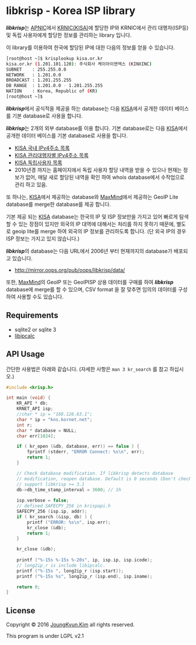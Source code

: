 libkrisp - Korea ISP library
====


***libkrisp***는 [APNIC](https://www.apnic.net/)에서 [KRNIC(KISA)](http://kisa.or.kr)에 할당한 IP와 KRNIC에서 관리 대행자(ISP등) 및 독립 사용자에게 할당한 정보를 관리하는 library 입니다.

이 library를 이용하여 한국에 할당된 IP에 대한 다음의 정보를 얻을 수 있습니다.

```bash
[root@host ~]$ krisplookup kisa.or.kr
kisa.or.kr (1.201.101.120): 주식회사 케이아이엔엑스 (KINXINC)
SUBNET    : 255.255.0.0
NETWORK   : 1.201.0.0
BROADCAST : 1.201.255.255
DB RANGE  : 1.201.0.0 - 1.201.255.255
NATION    : Korea, Republic of (KR)
[root@host ~]$
```

***libkrisp***에서 공식적을 제공을 하는 database는 다음 [KISA](http://kisa.or.kr)에서 공개한 데이터 베이스를 기본 database로 사용을 합니다.

***libkrisp***는 2개의 외부 database를 이용 합니다. 기본 database로는 다음 [KISA](http://kisa.or.kr)에서 공개한 데이터 베이스를 기본 database로 사용을 합니다.

 * [KISA 국내 IPv4주소 목록](http://www.krnic.or.kr/jsp/infoboard/stats/interProCurrent.jsp)
 * [KISA 관리대행자별 IPv4주소 목록](http://www.krnic.or.kr/jsp/business/management/isCurrentIpv4.jsp)
 * [KISA 독립사용자 목록](http://www.krnic.or.kr/jsp/business/management/piCurrent.jsp)
  * 2010년경 까지는 홈페이지에서 독립 사용자 할당 내역을 받을 수 있으나 현재는 정보가 없어, 매달 새로 할당된 내역을 확인 하여 whois database에서 수작업으로 관리 하고 있음.

또 하나는, [KISA](http://kisa.or.kr)에서 제공하는 database와 [MaxMind]([http://maxmind.com)에서 제공하는 GeoIP Lite database를 merge한 database를 제공 합니다.

기본 제공 되는 [KISA](http://kisa.or.kr) database는 한국의 IP 및 ISP 정보만을 가지고 있어 빠르게 탐색할 수 있는 장점이 있지만 외국의 IP 대역에 대해서는 처리를 하지 못하기 때문에, 별도로 geoip lite를 merge 하여 외국의 IP 정보를 관리하도록 합니다. (단 외국 IP의 경우 ISP 정보는 가지고 있지 않습니다.)

***libkrisp***의 database는 다음 URL에서 2006년 부터 현재까지의 database가 배포되고 있습니다.

  * http://mirror.oops.org/pub/oops/libkrisp/data/

또한, [MaxMind]([http://maxmind.com)의 GeoIP 또는 GeoIPISP 상용 데이터를 구매를 하여 ***libkrisp*** database에 merge를 할 수 있으며, CSV format 을 잘 맞추면 임의의 데이터를 구성하여 사용할 수도 있습니다.

## Requirements

 * sqlite2 or sqlite 3
 * [libipcalc](http://github.com/Joungkyun/libipcalc)

## API Usage

간단한 사용법은 아래와 같습니다. (자세한 사항은 ```man 3 kr_search``` 를 참고 하십시오.)

```c
#include <krisp.h>

int main (void) {
    KR_API * db;
    KRNET_API isp;
    //char * ip = "168.126.63.1";
    char * ip = "kns.kornet.net";
    int r;
    char * database = NULL;
    char err[1024];

    if ( kr_open (&db, database, err)) == false ) {
        fprintf (stderr, "ERROR Connect: %s\n", err);
        return 1;
    }

    // Check database modification. If libkrisp detects database
    // modification, reopen database. Default is 0 seconds (Don't check).
    // support libkrisp >= 3.1
    db->db_time_stamp_interval = 3600; // 1h
    
    isp.verbose = false;
    // defined SAFECPY_256 in krispapi.h
    SAFECPY_256 (isp.ip, addr);
    if ( kr_search (&isp, db) ) {
        printf ("ERROR: %s\n", isp.err);
        kr_close (&db);
        return 1;
    }

    kr_close (&db);
    
    printf ("%-15s %-15s %-20s", ip, isp.ip, isp.icode);
    // long2ip_r is include libipcalc.
    printf ("%-15s ", long2ip_r (isp.start));
    printf ("%-15s %s", long2ip_r (isp.end), isp.iname);

    return 0;
}
```

## License

Copyright &copy; 2016 [JoungKyun.Kim](http://oops.org) all rights reserved.

This program is under LGPL v2.1
